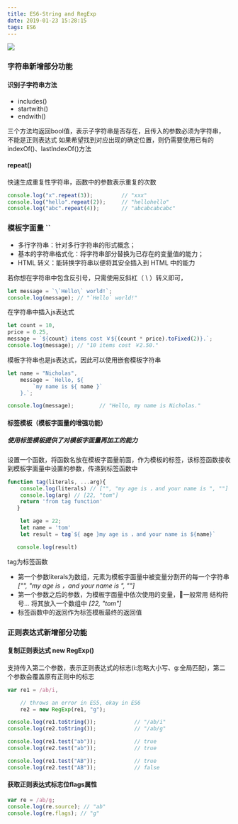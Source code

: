 ```yaml
---
title: ES6-String and RegExp
date: 2019-01-23 15:28:15
tags: ES6
---
```

![](https://ws1.sinaimg.cn/large/e4d30300ly1g0qs1z3avzj216w0lggpe.jpg)
### 字符串新增部分功能
#### 识别子字符串方法
- includes()
- startwith()
- endwith()

三个方法均返回bool值，表示子字符串是否存在，且传入的参数必须为字符串，不能是正则表达式
如果希望找到对应出现的确定位置，则仍需要使用已有的indexOf()、lastIndexOf()方法

#### repeat()
快速生成重复性字符串，函数中的参数表示重复的次数
```js
console.log("x".repeat(3));         // "xxx"
console.log("hello".repeat(2));     // "hellohello"
console.log("abc".repeat(4));       // "abcabcabcabc"
```
### 模板字面量 \`\`
- 多行字符串：针对多行字符串的形式概念；
- 基本的字符串格式化：将字符串部分替换为已存在的变量值的能力；
- HTML 转义：能转换字符串以便将其安全插入到 HTML 中的能力

若你想在字符串中包含反引号，只需使用反斜杠（ \ ）转义即可，
```js
let message = `\`Hello\` world!`;
console.log(message); // "`Hello` world!"
```
在字符串中插入js表达式
```js
let count = 10,
price = 0.25,
message = `${count} items cost ￥${(count * price).toFixed(2)}.`;
console.log(message); // "10 items cost ￥2.50."
```
模板字符串也是js表达式，因此可以使用嵌套模板字符串
```js
let name = "Nicholas",
    message = `Hello, ${
        `my name is ${ name }`
    }.`;

console.log(message);        // "Hello, my name is Nicholas."
```
#### 标签模板（模板字面量的增强功能）
##### 使用标签模板提供了对模板字面量再加工的能力
设置一个函数，将函数名放在模板字面量前面，作为模板的标签，该标签函数接收到模板字面量中设置的参数，传递到标签函数中
```js
function tag(literals, ...arg){
    console.log(literals) // ["", "my age is ，and your name is ", ""]
    console.log(arg) // [22, "tom"]
    return 'from tag function'
   }

    let age = 22;
    let name = 'tom'
    let result = tag`${ age }my age is ，and your name is ${name}`

   console.log(result)
```
tag为标签函数
- 第一个参数literals为数组，元素为模板字面量中被变量分割开的每一个字符串 *["", "my age is ，and your name is ", ""]*
- 第一个参数之后的参数，为模板字面量中依次使用的变量，一般常用 结构符号... 将其放入一个数组中 *[22, "tom"]*
- 标签函数中的返回作为标签模板最终的返回值

### 正则表达式新增部分功能
#### 复制正则表达式 new RegExp()
支持传入第二个参数，表示正则表达式的标志(i:忽略大小写、g:全局匹配)，第二个参数会覆盖原有正则中的标志
```js
var re1 = /ab/i,

    // throws an error in ES5, okay in ES6
    re2 = new RegExp(re1, "g");

console.log(re1.toString());            // "/ab/i"
console.log(re2.toString());            // "/ab/g"

console.log(re1.test("ab"));            // true
console.log(re2.test("ab"));            // true

console.log(re1.test("AB"));            // true
console.log(re2.test("AB"));            // false
```
#### 获取正则表达式标志位flags属性
```js
var re = /ab/g;
console.log(re.source); // "ab"
console.log(re.flags); // "g"
```
